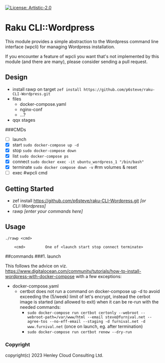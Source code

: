 [![License: Artistic-2.0](https://img.shields.io/badge/License-Artistic%202.0-0298c3.svg)](https://opensource.org/licenses/Artistic-2.0)

# Raku CLI::Wordpress

This module provides a simple abstraction to the Wordpress command line interface (wpcli) for managing Wordpress installation.

If you encounter a feature of wpcli you want that's not implemented by this module (and there are many), please consider sending a pull request.

## Design
- install rawp on target
```zef install https://github.com/p6steve/raku-CLI-Wordpress.git```
- files
  - docker-compose.yaml 
  - nginx-conf
  - …?
- qqx stages

###CMDs
- [ ] launch
- [x] start ```sudo docker-compose up -d```
- [x] stop ```sudo docker-compose down```
- [x] list ```sudo docker-compose ps```
- [x] connect ```sudo docker exec -it ubuntu_wordpress_1 "/bin/bash"```
- [x] terminate ```sudo docker compose down -v```  #rm volumes & reset
- [ ] exec #wpcli cmd

## Getting Started
- zef install https://github.com/p6steve/raku-CLI-Wordpress.git _[or CLI::Wordpress]_
- rawp _[enter your commands here]_

## Usage
```
./rawp <cmd>
  
    <cmd>         One of <launch start stop connect terminate>
```

##commands
###1. launch

This follows the advice on viz. https://www.digitalocean.com/community/tutorials/how-to-install-wordpress-with-docker-compose with a few exceptions:
- docker-compose.yaml
  - certbot does not run a command on docker-compose up -d to avoid exceeding the (5/week) limit of let's encrypt, instead the cerbot image is started (and allowed to exit) when it can be re-run with the needed commands:
     - ```sudo docker-compose run certbot certonly --webroot --webroot-path=/var/www/html --email steve@furnival.net --agree-tos --no-eff-email --staging -d furnival.net -d www.furnival.net``` (once on launch, eg. after termination)
     - ```sudo docker-compose run certbot renew --dry-run```




### Copyright
copyright(c) 2023 Henley Cloud Consulting Ltd.
